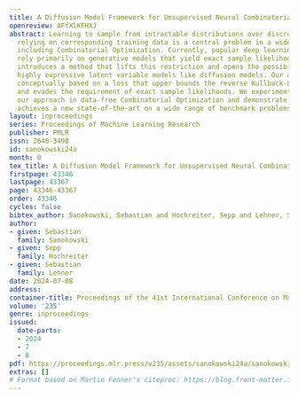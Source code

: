 ```yaml
---
title: A Diffusion Model Framework for Unsupervised Neural Combinatorial Optimization
openreview: AFfXlKFHXJ
abstract: Learning to sample from intractable distributions over discrete sets without
  relying on corresponding training data is a central problem in a wide range of fields,
  including Combinatorial Optimization. Currently, popular deep learning-based approaches
  rely primarily on generative models that yield exact sample likelihoods. This work
  introduces a method that lifts this restriction and opens the possibility to employ
  highly expressive latent variable models like diffusion models. Our approach is
  conceptually based on a loss that upper bounds the reverse Kullback-Leibler divergence
  and evades the requirement of exact sample likelihoods. We experimentally validate
  our approach in data-free Combinatorial Optimization and demonstrate that our method
  achieves a new state-of-the-art on a wide range of benchmark problems.
layout: inproceedings
series: Proceedings of Machine Learning Research
publisher: PMLR
issn: 2640-3498
id: sanokowski24a
month: 0
tex_title: A Diffusion Model Framework for Unsupervised Neural Combinatorial Optimization
firstpage: 43346
lastpage: 43367
page: 43346-43367
order: 43346
cycles: false
bibtex_author: Sanokowski, Sebastian and Hochreiter, Sepp and Lehner, Sebastian
author:
- given: Sebastian
  family: Sanokowski
- given: Sepp
  family: Hochreiter
- given: Sebastian
  family: Lehner
date: 2024-07-08
address:
container-title: Proceedings of the 41st International Conference on Machine Learning
volume: '235'
genre: inproceedings
issued:
  date-parts:
  - 2024
  - 7
  - 8
pdf: https://proceedings.mlr.press/v235/assets/sanokowski24a/sanokowski24a.pdf
extras: []
# Format based on Martin Fenner's citeproc: https://blog.front-matter.io/posts/citeproc-yaml-for-bibliographies/
---
```

